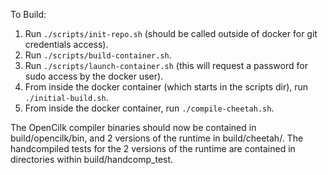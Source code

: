 To Build:

1) Run `./scripts/init-repo.sh` (should be called outside of docker for git credentials access).
2) Run `./scripts/build-container.sh`.
3) Run `./scripts/launch-container.sh` (this will request a password for sudo access by the docker user).
4) From inside the docker container (which starts in the scripts dir), run `./initial-build.sh`.
5) From inside the docker container, run `./compile-cheetah.sh`.

The OpenCilk compiler binaries should now be contained in build/opencilk/bin, and 2 versions of the runtime
in build/cheetah/<version>. The handcompiled tests for the 2 versions of the runtime are contained in
directories within build/handcomp_test.
